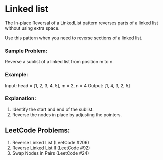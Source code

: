 # Linked list

The In-place Reversal of a LinkedList pattern reverses parts of a linked list without using extra space.

Use this pattern when you need to reverse sections of a linked list.

### Sample Problem:
Reverse a sublist of a linked list from position m to n.

### Example:

Input: head = [1, 2, 3, 4, 5], m = 2, n = 4
Output: [1, 4, 3, 2, 5]

### Explanation:
1. Identify the start and end of the sublist.
2. Reverse the nodes in place by adjusting the pointers.

## LeetCode Problems:
1. Reverse Linked List (LeetCode #206)
2. Reverse Linked List II (LeetCode #92)
3. Swap Nodes in Pairs (LeetCode #24)